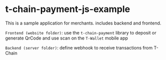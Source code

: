 # t-chain-payment-js-example

This is a sample application for merchants. includes backend and frontend.

`Frontend (website folder)`: use the `t-chain-payment` library to deposit or generate QrCode and use scan on the `T-Wallet` mobile app 

`Backend (server folder)`: define webhook to receive transactions from T-Chain